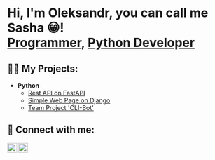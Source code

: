 <h1>Hi, I'm Oleksandr, you can call me Sasha 😁! <br/><a href="https://github.com/RotterPotter">Programmer</a>, <a href="https://www.linkedin.com/in/oleksandrON/">Python Developer</a>

<h2>👨‍💻 My Projects:</h2>

- <b>Python</b>
  - [Rest API on FastAPI](https://github.com/RotterPotter/contact_API)
  - [Simple Web Page on Django](https://github.com/RotterPotter/django_project)
  - [Team Project 'CLI-Bot'](https://github.com/VIDIK19/personal-assistant)

<h2> 🤳 Connect with me:</h2>

[<img align="left" alt="NazarevychOleksandr | LinkedIn" width="22px" src="https://cdn.jsdelivr.net/npm/simple-icons@v3/icons/linkedin.svg" />][linkedin]
[<img align="left" alt="NazarevychOleksandr | LinkedIn" width="22px" src="https://cdn.jsdelivr.net/npm/simple-icons@v3/icons/linkedin.svg](https://static-00.iconduck.com/assets.00/instagram-icon-512x512-ggh8x3cn.png" />][instagram]


[instagram]: https://www.instagram.com/s_nazarevich/
[linkedin]: https://www.linkedin.com/in/oleksandrON/
